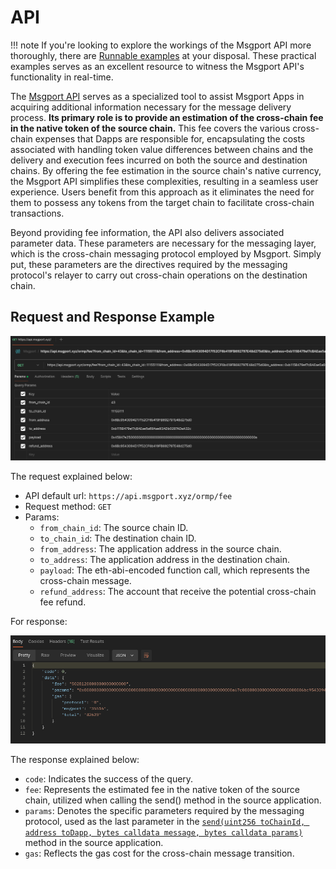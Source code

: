 # API

!!! note
    If you're looking to explore the workings of the Msgport API more thoroughly, there are [Runnable examples](https://github.com/msgport/msgport-examples) at your disposal. These practical examples serves as an excellent resource to witness the Msgport API's functionality in real-time.

The [Msgport API](https://github.com/msgport/msgport-api) serves as a specialized tool to assist Msgport Apps in acquiring additional information necessary for the message delivery process. **Its primary role is to provide an estimation of the cross-chain fee in the native token of the source chain.** This fee covers the various cross-chain expenses that Dapps are responsible for, encapsulating the costs associated with handling token value differences between chains and the delivery and execution fees incurred on both the source and destination chains. By offering the fee estimation in the source chain's native currency, the Msgport API simplifies these complexities, resulting in a seamless user experience. Users benefit from this approach as it eliminates the need for them to possess any tokens from the target chain to facilitate cross-chain transactions.

Beyond providing fee information, the API also delivers associated parameter data. These parameters are necessary for the messaging layer, which is the cross-chain messaging protocol employed by Msgport. Simply put, these parameters are the directives required by the messaging protocol's relayer to carry out cross-chain operations on the destination chain.

## Request and Response Example

![msgport api request](../images/msgport-api-request.png)

The request explained below:

* API default url: `https://api.msgport.xyz/ormp/fee`
* Request method: `GET`
* Params:
    * `from_chain_id`: The source chain ID.
    * `to_chain_id`: The destination chain ID.
    * `from_address`: The application address in the source chain.
    * `to_address`: The application address in the destination chain.
    * `payload`:  The eth-abi-encoded function call, which represents the cross-chain message.
    * `refund_address`: The account that receive the potential cross-chain fee refund.

For response:

![msgport api response](../images/msgport-api-response.png)

The response explained below:

- `code`: Indicates the success of the query.
- `fee`: Represents the estimated fee in the native token of the source chain, utilized when calling the send() method in the source application.
- `params`: Denotes the specific parameters required by the messaging protocol, used as the last parameter in the [`send(uint256 toChainId, address toDapp, bytes calldata message, bytes calldata params)`](./interfaces.md#imessageport) method in the source application.
- `gas`: Reflects the gas cost for the cross-chain message transition.
